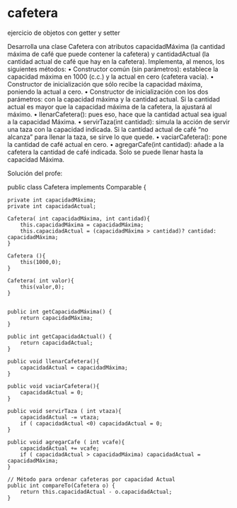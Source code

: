 # cafetera
ejercicio de objetos con getter y setter

 Desarrolla una clase Cafetera con atributos capacidadMáxima (la cantidad máxima de café que puede
contener la cafetera) y cantidadActual (la cantidad actual de café que hay en la cafetera). Implementa, al 
menos, los siguientes métodos:
• Constructor común (sin parámetros): establece la capacidad máxima en 1000 (c.c.) y la actual en 
cero (cafetera vacía).
• Constructor de inicialización que sólo recibe la capacidad máxima, poniendo la actual a cero.
• Constructor de inicialización con los dos parámetros: con la capacidad máxima y la cantidad 
actual. Si la cantidad actual es mayor que la capacidad máxima de la cafetera, la ajustará al 
máximo.
• llenarCafetera(): pues eso, hace que la cantidad actual sea igual a la capacidad Máxima.
• servirTaza(int cantidad): simula la acción de servir una taza con la capacidad indicada. Si la 
cantidad actual de café “no alcanza” para llenar la taza, se sirve lo que quede.
• vaciarCafetera(): pone la cantidad de café actual en cero.
• agregarCafe(int cantidad): añade a la cafetera la cantidad de café indicada. Solo se puede llenar 
hasta la capacidad Máxima.

Solución del profe:

public class Cafetera implements Comparable <Cafetera>{

	private int capacidadMáxima;
	private int capacidadActual;
	
	Cafetera( int capacidadMáxima, int cantidad){
		this.capacidadMáxima = capacidadMáxima;
		this.capacidadActual = (capacidadMáxima > cantidad)? cantidad: capacidadMáxima;
	}
	
	Cafetera (){
		this(1000,0);
	}
	
	Cafetera( int valor){
		this(valor,0);
	}
	
	
	public int getCapacidadMáxima() {
		return capacidadMáxima;
	}

	public int getCapacidadActual() {
		return capacidadActual;
	}

	public void llenarCafetera(){
		capacidadActual = capacidadMáxima;
	}
	
	public void vaciarCafetera(){
		capacidadActual = 0;
	}
	
	public void servirTaza ( int vtaza){
		capacidadActual -= vtaza;
		if ( capacidadActual <0) capacidadActual = 0;
	}
	
	public void agregarCafe ( int vcafe){
		capacidadActual += vcafe;
		if ( capacidadActual > capacidadMáxima) capacidadActual = capacidadMáxima;
	}

    // Método para ordenar cafeteras por capacidad Actual
	public int compareTo(Cafetera o) {	
		return this.capacidadActual - o.capacidadActual;
	}
	

